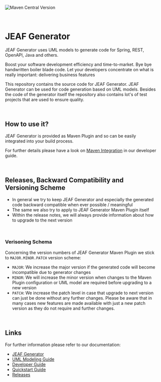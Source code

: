 ![Maven Central Version](https://img.shields.io/maven-central/v/com.anaptecs.jeaf.generator/jeaf-generator-project)


<br>

# JEAF Generator
JEAF Generator uses UML models to generate code for Spring, REST, OpenAPI, Java and others.

Boost your software development efficiency and time-to-market. Bye bye handwritten boiler blade code. Let your developers concentrate on what is really important: delivering business features

This repository contains the source code for JEAF Generator. JEAF Generator can be used for code generation based on UML models. Besides the code of the generator itself the repository also contains lot's of test projects that are used to ensure quality. 

<br>

## How to use it?
JEAF Generator is provided as Maven Plugin and so can be easily integrated into your build process.

For further details please have a look on [Maven Integration](https://www.jeaf-generator.io/developer-guide/maven-integration/) in our developer guide.

<br>

## Releases, Backward Compatibility and Versioning Scheme
* In general we try to keep JEAF Generator and especially the generated code backward compatible when ever possible / meaningful
* The same we also try to apply to JEAF Generator Maven Plugin itself
* Within the release notes, we will always provide information about how to upgrade to the next version

<br>

### Verisoning Schema
Concerning the version numbers of JEAF Generator Maven Plugin we stick to `MAJOR.MINOR.PATCH` version scheme: 
* `MAJOR`: We increase the major version if the generated code will become incompatible due to generator changes
* `MINOR`: We will increase the minor version when changes to the Maven Plugin configuration or UML model are required before upgrading to a new version
* `PATCH`: We increase the patch level in case that upgrade to next version can just be done without any further changes. Please be aware that in many cases new features are made available with just a new patch version as they do not require and further changes.

<br>

## Links
For further information please refer to our documentation:

* [JEAF Generator](https://www.jeaf-generator.io/)
* [UML Modeling Guide](https://www.jeaf-generator.io/uml-modeling-guide/)
* [Developer Guide](https://www.jeaf-generator.io/developer-guide/)
* [Quickstart Guide](https://www.jeaf-generator.io/developer-guide/quickstart/)
* [Releases](https://github.com/anaptecs/jeaf-generator/releases)

